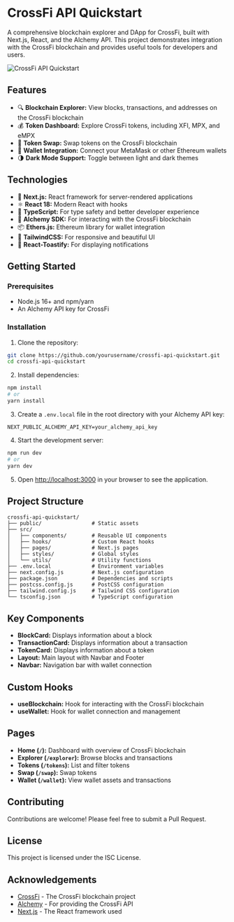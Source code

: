 # CrossFi API Quickstart

A comprehensive blockchain explorer and DApp for CrossFi, built with Next.js, React, and the Alchemy API. This project demonstrates integration with the CrossFi blockchain and provides useful tools for developers and users.

![CrossFi API Quickstart](https://crossfi.org/img/logo-crossfi-primary.svg)

## Features

- 🔍 **Blockchain Explorer:** View blocks, transactions, and addresses on the CrossFi blockchain
- 💰 **Token Dashboard:** Explore CrossFi tokens, including XFI, MPX, and eMPX
- 💱 **Token Swap:** Swap tokens on the CrossFi blockchain
- 👛 **Wallet Integration:** Connect your MetaMask or other Ethereum wallets
- 🌗 **Dark Mode Support:** Toggle between light and dark themes

## Technologies

- 🔷 **Next.js:** React framework for server-rendered applications
- ⚛️ **React 18:** Modern React with hooks
- 🧰 **TypeScript:** For type safety and better developer experience
- 🔗 **Alchemy SDK:** For interacting with the CrossFi blockchain
- 📦 **Ethers.js:** Ethereum library for wallet integration
- 🎨 **TailwindCSS:** For responsive and beautiful UI
- 🔔 **React-Toastify:** For displaying notifications

## Getting Started

### Prerequisites

- Node.js 16+ and npm/yarn
- An Alchemy API key for CrossFi

### Installation

1. Clone the repository:

```bash
git clone https://github.com/yourusername/crossfi-api-quickstart.git
cd crossfi-api-quickstart
```

2. Install dependencies:

```bash
npm install
# or
yarn install
```

3. Create a `.env.local` file in the root directory with your Alchemy API key:

```
NEXT_PUBLIC_ALCHEMY_API_KEY=your_alchemy_api_key
```

4. Start the development server:

```bash
npm run dev
# or
yarn dev
```

5. Open [http://localhost:3000](http://localhost:3000) in your browser to see the application.

## Project Structure

```
crossfi-api-quickstart/
├── public/                # Static assets
├── src/
│   ├── components/        # Reusable UI components
│   ├── hooks/             # Custom React hooks
│   ├── pages/             # Next.js pages
│   ├── styles/            # Global styles
│   └── utils/             # Utility functions
├── .env.local             # Environment variables
├── next.config.js         # Next.js configuration
├── package.json           # Dependencies and scripts
├── postcss.config.js      # PostCSS configuration
├── tailwind.config.js     # Tailwind CSS configuration
└── tsconfig.json          # TypeScript configuration
```

## Key Components

- **BlockCard:** Displays information about a block
- **TransactionCard:** Displays information about a transaction
- **TokenCard:** Displays information about a token
- **Layout:** Main layout with Navbar and Footer
- **Navbar:** Navigation bar with wallet connection

## Custom Hooks

- **useBlockchain:** Hook for interacting with the CrossFi blockchain
- **useWallet:** Hook for wallet connection and management

## Pages

- **Home (`/`):** Dashboard with overview of CrossFi blockchain
- **Explorer (`/explorer`):** Browse blocks and transactions
- **Tokens (`/tokens`):** List and filter tokens
- **Swap (`/swap`):** Swap tokens
- **Wallet (`/wallet`):** View wallet assets and transactions

## Contributing

Contributions are welcome! Please feel free to submit a Pull Request.

## License

This project is licensed under the ISC License.

## Acknowledgements

- [CrossFi](https://crossfi.org) - The CrossFi blockchain project
- [Alchemy](https://www.alchemy.com) - For providing the CrossFi API
- [Next.js](https://nextjs.org) - The React framework used 